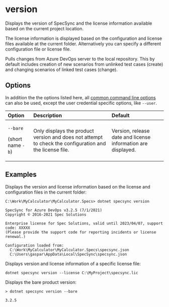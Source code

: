 # version

Displays the version of SpecSync and the license information available based on the current project location.

The license information is displayed based on the configuration and license files available at the current folder. Alternatively you can specify a different configuration file or license file. 

Pulls changes from Azure DevOps server to the local repository. This by default includes creation of new scenarios from unlinked test cases \(create\) and changing scenarios of linked test cases \(change\).

## Options

In addition the the options listed here, all [common command line options](./#common-command-line-options) can also be used, except the user credential specific options, like `--user`.

<table>
  <thead>
    <tr>
      <th style="text-align:left">Option</th>
      <th style="text-align:left">Description</th>
      <th style="text-align:left">Default</th>
    </tr>
  </thead>
  <tbody>
    <tr>
      <td style="text-align:left">
        <p><code>--bare</code>
        </p>
        <p>(short name <code>-b</code>)</p>
      </td>
      <td style="text-align:left">Only displays the product version and does not attempt to check the configuration
        and the license file.</td>
      <td style="text-align:left">Version, release date and license information are displayed.</td>
    </tr>
  </tbody>
</table>

## Examples

Displays the version and license information based on the license and configuration files in the current folder:

```text
C:\Work\MyCalculator\MyCalculator.Specs> dotnet specsync version

SpecSync for Azure DevOps v3.2.5 (7/1/2021)
Copyright © 2016-2021 Spec Solutions

Enterprise license for Spec Solutions, valid until 2023/04/07, support code: XXXXX
(Please provide the support code for reporting incidents or license renewal.)

Configuration loaded from:
  C:\Work\MyCalculator\MyCalculator.Specs\specsync.json
  C:\Users\gaspar\AppData\Local\SpecSync\specsync.json

```

Displays version and license information of a specific license file:

```text
dotnet specsync version --license C:\MyProject\specsync.lic
```

Displays the bare product version:

```text
> dotnet specsync version --bare

3.2.5
```

